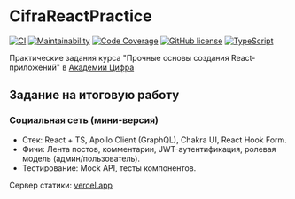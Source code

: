 # CifraReactPractice

[![CI](https://github.com/AlexArtsy/CifraReactPractice/actions/workflows/ci.yml/badge.svg)](https://github.com/AlexArtsy/CifraReactPractice/actions/workflows/ci.yml)
[![Maintainability](https://qlty.sh/badges/e9e9bf11-a8a1-459e-9a00-de070e2e169b/maintainability.svg)](https://qlty.sh/gh/AlexArtsy/projects/CifraReactPractice)
[![Code Coverage](https://qlty.sh/badges/e9e9bf11-a8a1-459e-9a00-de070e2e169b/test_coverage.svg)](https://qlty.sh/gh/AlexArtsy/projects/CifraReactPractice)
[![GitHub license](https://img.shields.io/github/license/AlexArtsy/CifraReactPractice)](https://github.com/AlexArtsy/CifraReactPractice)
[![TypeScript](https://img.shields.io/badge/lang-typescript-blue)](https://www.typescriptlang.org/)

Практические задания курса "Прочные основы создания React-приложений" в [Академии Цифра](https://academy.udmr.ru/)

## Задание на итоговую работу ##
### Социальная сеть (мини-версия) ###
- Стек: React + TS, Apollo Client (GraphQL), Chakra UI, React Hook Form.
- Фичи: Лента постов, комментарии, JWT-аутентификация, ролевая модель (админ/пользователь).
- Тестирование: Mock API, тесты компонентов.

Сервер статики: [vercel.app](https://cifra-react-practice.vercel.app/)